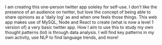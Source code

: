 I am creating this one-person twitter app soleley for self-use. I don't like the presence of an audience on twitter, but love the concept of being able to share opinions
as a 'daily log' as and when one feels those things. This web app makes use of MySQL, Node and React to create (what is now a level 1 version of) a very basic twitter app. 
How I aim to use this to study my own thought patterns (lol) is through data analysis. I will find key patterns in my own activity, use NLP to find language trends, and more!
